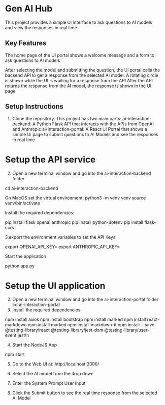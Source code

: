 # Gen AI Hub

This project provides a simple UI interface to ask questions to AI models and view the responses in real time

## Key Features

The home page of the UI portal shows a welcome message and a form to ask questions to AI models

After selecting the model and submitting the question, the UI portal calls the backend API to get a response from the selected AI model. 
A rotating circle is shown while the UI is waiting for a response from the API
After the API returns the response from the AI model, the response is shown in the UI page


## Setup Instructions

1. Clone the repository. This project has two main parts:
   ai-interaction-backend: A Python Flask API that interacts with the APIs from OpenAI and Anthropic 
   ai-interaction-portal: A React UI Portal that shows a simple UI page to submit questions to AI Models and see the responses in real time

# Setup the API service

2. Open a new terminal window and go into the ai-interaction-backend folder

cd ai-interaction-backend


On MacOS set the virtual environment:
python3 -m venv venv
source venv/bin/activate

Install the required dependencies:

pip install flask openai anthropic
pip install python-dotenv
pip install flask-cors

3.export the environment variables to set the API Keys

export OPENAI_API_KEY=<Add-API-Key-Here>
export ANTHROPIC_API_KEY=<Add-API-Key-Here>

Start the application

python app.py

# Setup the UI application

2. Open a new terminal window and go into the ai-interaction-portal folder
   cd ai-interaction-portal
3. Install the required dependencies

npm install axios
npm install bootstrap
npm install marked
npm install react-markdown
npm install marked
npm install markdown-it
npm install --save @testing-library/react @testing-library/jest-dom @testing-library/user-event jest\n

4. Start the NodeJS App

npm start

5. Go to the Web UI at: http://localhost:3000/

6. Select the AI model from the drop down

7. Enter the System Prompt User Input

8. Click the Submit button to see the real time response from the selected AI Model 


